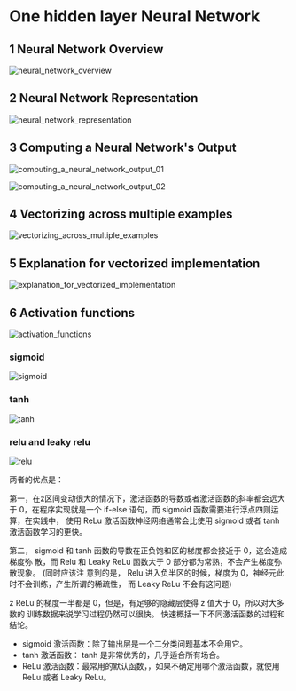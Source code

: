 # One hidden layer Neural Network

## 1 Neural Network Overview

![neural_network_overview](https://github.com/cxmhfut/DeepLearning.ai/blob/master/images/neural_network_overview.png)

## 2 Neural Network Representation

![neural_network_representation](https://github.com/cxmhfut/DeepLearning.ai/blob/master/images/neural_network_representation.png)

## 3 Computing a Neural Network's Output

![computing_a_neural_network_output_01](https://github.com/cxmhfut/DeepLearning.ai/blob/master/images/computing_a_neural_network_output_01.png)

![computing_a_neural_network_output_02](https://github.com/cxmhfut/DeepLearning.ai/blob/master/images/computing_a_neural_network_output_02.png)

## 4 Vectorizing across multiple examples

![vectorizing_across_multiple_examples](https://github.com/cxmhfut/DeepLearning.ai/blob/master/images/vectorizing_across_multiple_examples.png)

## 5 Explanation for vectorized implementation

![explanation_for_vectorized_implementation](https://github.com/cxmhfut/DeepLearning.ai/blob/master/images/explanation_for_vectorized_implementation.png)

## 6 Activation functions

![activation_functions](https://github.com/cxmhfut/DeepLearning.ai/blob/master/images/activation_functions.png)

<h3>sigmoid</h3>

![sigmoid](https://github.com/cxmhfut/DeepLearning.ai/blob/master/images/sigmoid.png)

<h3>tanh</h3>

![tanh](https://github.com/cxmhfut/DeepLearning.ai/blob/master/images/tanh.png)

<h3>relu and leaky relu</h3>

![relu](https://github.com/cxmhfut/DeepLearning.ai/blob/master/images/relu.png)

两者的优点是：
<p>第一，在z区间变动很大的情况下，激活函数的导数或者激活函数的斜率都会远大于
0，在程序实现就是一个 if-else 语句，而 sigmoid 函数需要进行浮点四则运算，在实践中，
使用 ReLu 激活函数神经网络通常会比使用 sigmoid 或者 tanh 激活函数学习的更快。</p>
<p>第二， sigmoid 和 tanh 函数的导数在正负饱和区的梯度都会接近于 0，这会造成梯度弥
散，而 Relu 和 Leaky ReLu 函数大于 0 部分都为常熟，不会产生梯度弥散现象。 (同时应该注
意到的是， Relu 进入负半区的时候，梯度为 0，神经元此时不会训练，产生所谓的稀疏性，
而 Leaky ReLu 不会有这问题)</p>
z ReLu 的梯度一半都是 0，但是，有足够的隐藏层使得 z 值大于 0，所以对大多数的
训练数据来说学习过程仍然可以很快。
快速概括一下不同激活函数的过程和结论。

- sigmoid 激活函数：除了输出层是一个二分类问题基本不会用它。
- tanh 激活函数： tanh 是非常优秀的，几乎适合所有场合。
- ReLu 激活函数：最常用的默认函数，，如果不确定用哪个激活函数，就使用 ReLu 或者
Leaky ReLu。
